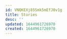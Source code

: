 ```yaml
---
id: VNQKEXj85Smk5mEfJ0v1g
title: Stories
desc: ''
updated: 1644961726970
created: 1644961726970
---
```


